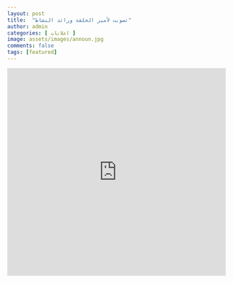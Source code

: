 ```yaml
---
layout: post
title:  "تصويت لأمير الحلقة ورائد النشاط"
author: admin
categories: [ اعلانات ]
image: assets/images/announ.jpg
comments: false
tags: [featured]
---
```

<iframe width="640px" height= "480ox" src= "https://docs.google.com/forms/d/e/1FAIpQLScbKFoe4_MdbwYxusfdI0ad8tkiR9-kA4p5xCHi1dn3jGmrXw/viewform?embedded=true" frameborder= "0" marginwidth= "0" marginheight= "0" style= "border: none; max-width:100%; max-height:100vh" allowfullscreen webkitallowfullscreen mozallowfullscreen msallowfullscreen>Loading…</iframe>
<!-- <iframe width="640px" height= "480px" src= "https://forms.office.com/Pages/ResponsePage.aspx?id=DQSIkWdsW0yxEjajBLZtrQAAAAAAAAAAAAO__Qng2QpUN1c5S1A3NlBWSlpTU0NCR0syNEFWWDZZVC4u&lang=ar&embed=true" frameborder= "0" marginwidth= "0" marginheight= "0" style= "border: none; max-width:100%; max-height:100vh" allowfullscreen webkitallowfullscreen mozallowfullscreen msallowfullscreen> </iframe> -->
